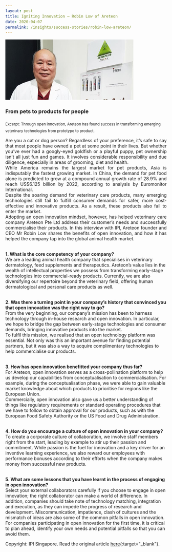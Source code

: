```yaml
---
layout: post
title: Igniting Innovation — Robin Low of Areteon 
date: 2020-04-07
permalink: /insights/success-stories/robin-low-areteon/
---
```

<img src="/images/success-stories/1. Areteon Pic.jpg" alt="1" width="400" height="187.44">

<h3>From pets to products for people</h3>
<sub>Excerpt: Through open innovation, Areteon has found success in transforming emerging veterinary technologies from prototype to product.</sub>

<p align="justify">Are you a cat or dog person? Regardless of your preference, it’s safe to say that most people have owned a pet at some point in their lives. But whether you’ve ever had a googly-eyed goldfish or a playful puppy, pet ownership isn’t all just fun and games. It involves considerable responsibility and due diligence, especially in areas of grooming, diet and health.<br>
While America remains the largest market for pet products, Asia is indisputably the fastest growing market. In China, the demand for pet food alone is predicted to grow at a compound annual growth rate of 28.9% and reach US$6.125 billion by 2022, according to analysis by Euromonitor International. <br>
Despite the soaring demand for veterinary care products, many emerging technologies still fail to fulfill consumer demands for safer, more cost-effective and innovative products. As a result, these products also fail to enter the market.<br>
Adopting an open innovation mindset, however, has helped veterinary care company Areteon Pte Ltd address their customer’s needs and successfully commercialise their products. In this interview with IPI, Areteon founder and CEO Mr Robin Low shares the benefits of open innovation, and how it has helped the company tap into the global animal health market.<br><br>

<b>1. What is the core competency of your company?</b><br>
We are a leading animal health company that specialises in veterinary dermatology, feed supplements and therapeutics. Areteon’s value lies in the wealth of intellectual properties we possess from transforming early-stage technologies into commercial-ready products. Currently, we are also diversifying our repertoire beyond the veterinary field, offering human dermatological and personal care products as well.<br><br>

<b>2. Was there a turning point in your company’s history that convinced you that open innovation was the right way to go?</b><br>
From the very beginning, our company’s mission has been to harness technology through in-house research and open innovation. In particular, we hope to bridge the gap between early-stage technologies and consumer demands, bringing innovative products into the market.<br>
To fulfil this mission, we realised that an open technology platform was essential. Not only was this an important avenue for finding potential partners, but it was also a way to acquire complimentary technologies to help commercialise our products.<br><br>

<b>3. How has open innovation benefitted your company thus far?</b><br>
For Areteon, open innovation serves as a cross-pollination platform to help us develop our capabilities from conceptualisation to commercialisation. For example, during the conceptualisation phase, we were able to gain valuable market knowledge about which products to prioritise for regions like the European Union.<br>
Commercially, open innovation also gave us a better understanding of things like regulatory requirements or standard operating procedures that we have to follow to obtain approval for our products, such as with the European Food Safety Authority or the US Food and Drug Administration.<br><br>

<b>4. How do you encourage a culture of open innovation in your company?</b><br>
To create a corporate culture of collaboration, we involve staff members right from the start, leading by example to stir up their passion and commitment. While passion is the fuel for innovation and a key driver for an inventive learning experience, we also reward our employees with performance bonuses according to their efforts when the company makes money from successful new products.<br><br>

<b>5. What are some lessons that you have learnt in the process of engaging in open innovation?</b><br>
Select your external collaborators carefully if you choose to engage in open innovation; the right collaborator can make a world of difference. In addition, companies should take note of technology matching, integration and execution, as they can impede the progress of research and development. Miscommunication, impatience, clash of cultures and the mismatch of ideas are also some of the common pitfalls in open innovation.<br>
For companies participating in open innovation for the first time, it is critical to plan ahead, identify your own needs and potential pitfalls so that you can avoid them.</p>

Copyright: IPI Singapore. Read the original article [here](https://www.ipi-singapore.org/innovation-insights/igniting-innovation—robin-low-areteon){:target="_blank"}.
